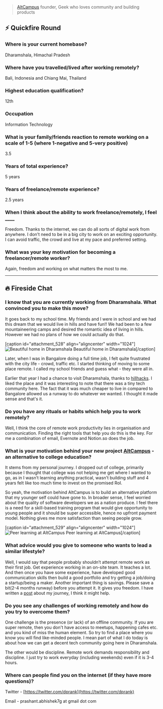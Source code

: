 > [AltCampus](https://altcampus.io/) founder, Geek who loves community and building products

## ⚡️ Quickfire Round

### Where is your current homebase?

Dharamshala, Himachal Pradesh

### Where have you travelled/lived after working remotely?

Bali, Indonesia and Chiang Mai, Thailand

### Highest education qualification?

12th

### Occupation

Information Technology

### What is your family/friends reaction to remote working on a scale of 1-5 (where 1-negative and 5-very positive)

3.5

### Years of total experience?

5 years

### Years of freelance/remote experience?

2.5 years

### When I think about the ability to work freelance/remotely, I feel \_\_\_\_

Freedom. Thanks to the internet, we can do all sorts of digital work from anywhere. I don’t need to be in a big city to work on an exciting opportunity. I can avoid traffic, the crowd and live at my pace and preferred setting.

### What was your key motivation for becoming a freelancer/remote worker?

Again, freedom and working on what matters the most to me.

---

## 🔥 Fireside Chat

### I know that you are currently working from Dharamshala. What convinced you to make this move?

It goes back to my school time. My friends and I were in school and we had this dream that we would live in hills and have fun!! We had been to a few mountaineering camps and desired the romantic idea of living in hills. However we had no plans of how we could actually do that.

\[caption id="attachment_528" align="aligncenter" width="1024"\]![Beautiful home in Dharamshala](/interviews/dharamshala-1024x768.jpeg) Beautiful home in Dharamshala\[/caption\]

Later, when I was in Bangalore doing a full time job, I felt quite frustrated with the city life - crowd, traffic etc. I started thinking of moving to some place remote. I called my school friends and guess what - they were all in.

Earlier that year I had a chance to visit Dharamshala, thanks to [hillhacks](https://hillhacks.in/). I liked the place and it was interesting to note that there was a tiny tech community here. The fact that it was much cheaper to live in compared to Bangalore allowed us a runway to do whatever we wanted. I thought it made sense and that's it.

### Do you have any rituals or habits which help you to work remotely?

Well, I think the core of remote work productivity lies in organisation and communication. Finding the right tools that help you do this is the key. For me a combination of email, Evernote and Notion.so does the job.

### What is your motivation behind your new project [AltCampus](https://altcampus.io/) - an alternative to college education?

It stems from my personal journey. I dropped out of college, primarily because I thought that college was not helping me get where I wanted to go, as in I wasn’t learning anything practical, wasn’t building stuff and 4 years felt like too much time to invest on the promised RoI.

So yeah, the motivation behind AltCampus is to build an alternative platform that my younger self could have gone to. In broader sense, I feel worried about the quality of software developers we as a nation produce. I feel there is a need for a skill-based training program that would give opportunity to young people and it should be super accessible, hence no upfront payment model. Nothing gives me more satisfaction than seeing people grow.

\[caption id="attachment_529" align="aligncenter" width="1024"\]![Peer learning at AltCampus](/interviews/alt_campus_2-1024x769.jpg) Peer learning at AltCampus\[/caption\]

### What advice would you give to someone who wants to lead a similar lifestyle?

Well, I would say that people probably shouldn’t attempt remote work as their first job. Get experience working in an on-site team. It teaches a lot. And then once you have some experience, have developed good communication skills then build a good portfolio and try getting a job/doing a startup/being a maker. Another important thing is savings. Please save a bit(2-4 months runway) before you attempt it. It gives you freedom. I have written a [post](https://medium.com/@prank7/what-have-i-been-upto-53112d8dfd6a?source=linkShare-b6affa526001-1541183179) about my journey, I think it might help.

### Do you see any challenges of working remotely and how do you try to overcome them?

One challenge is the presence (or lack) of an offline community. If you are super remote, then you don't have access to meetups, happening cafes etc. and you kind of miss the human element. So try to find a place where you know you will find like-minded people. I mean part of what I do today is about how we can get a decent tech community going here in Dharamshala.

The other would be discipline. Remote work demands responsibility and discipline. I just try to work everyday (including weekends) even if it is 3-4 hours.

### Where can people find you on the internet (if they have more questions)?

Twitter - [https://twitter.com/dprank](https://twitter.com/dprank)

Email - prashant.abhishek7g at gmail dot com
